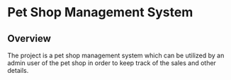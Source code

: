 # Pet Shop Management System

## Overview
The project is a pet shop management system which can be utilized by an admin user of the pet shop in order to keep track of the sales and other details.
